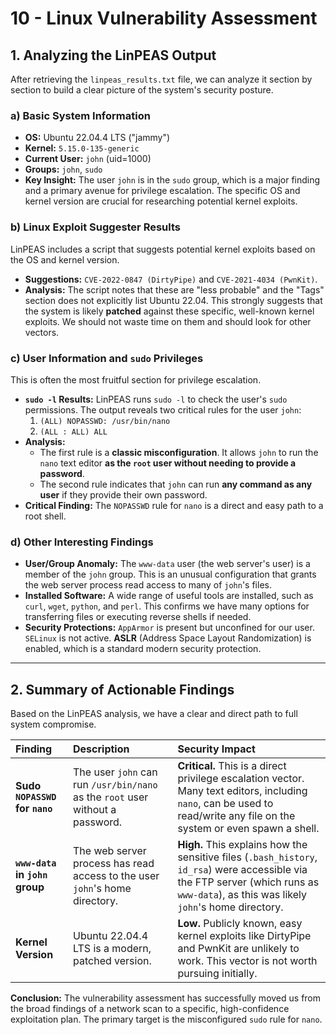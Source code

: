 # 10 - Linux Vulnerability Assessment


## 1. Analyzing the LinPEAS Output

After retrieving the `linpeas_results.txt` file, we can analyze it section by section to build a clear picture of the system's security posture.

### a) Basic System Information
*   **OS:** Ubuntu 22.04.4 LTS ("jammy")
*   **Kernel:** `5.15.0-135-generic`
*   **Current User:** `john` (uid=1000)
*   **Groups:** `john`, `sudo`
*   **Key Insight:** The user `john` is in the `sudo` group, which is a major finding and a primary avenue for privilege escalation. The specific OS and kernel version are crucial for researching potential kernel exploits.

### b) Linux Exploit Suggester Results
LinPEAS includes a script that suggests potential kernel exploits based on the OS and kernel version.
*   **Suggestions:** `CVE-2022-0847 (DirtyPipe)` and `CVE-2021-4034 (PwnKit)`.
*   **Analysis:** The script notes that these are "less probable" and the "Tags" section does not explicitly list Ubuntu 22.04. This strongly suggests that the system is likely **patched** against these specific, well-known kernel exploits. We should not waste time on them and should look for other vectors.

### c) User Information and `sudo` Privileges
This is often the most fruitful section for privilege escalation.
*   **`sudo -l` Results:** LinPEAS runs `sudo -l` to check the user's `sudo` permissions. The output reveals two critical rules for the user `john`:
    1.  `(ALL) NOPASSWD: /usr/bin/nano`
    2.  `(ALL : ALL) ALL`
*   **Analysis:**
    *   The first rule is a **classic misconfiguration**. It allows `john` to run the `nano` text editor **as the `root` user without needing to provide a password**.
    *   The second rule indicates that `john` can run **any command as any user** if they provide their own password.
*   **Critical Finding:** The `NOPASSWD` rule for `nano` is a direct and easy path to a root shell.

### d) Other Interesting Findings
*   **User/Group Anomaly:** The `www-data` user (the web server's user) is a member of the `john` group. This is an unusual configuration that grants the web server process read access to many of `john`'s files.
*   **Installed Software:** A wide range of useful tools are installed, such as `curl`, `wget`, `python`, and `perl`. This confirms we have many options for transferring files or executing reverse shells if needed.
*   **Security Protections:** `AppArmor` is present but unconfined for our user. `SELinux` is not active. **ASLR** (Address Space Layout Randomization) is enabled, which is a standard modern security protection.

---

## 2. Summary of Actionable Findings

Based on the LinPEAS analysis, we have a clear and direct path to full system compromise.

| Finding | Description | Security Impact |
| :--- | :--- | :--- |
| **Sudo `NOPASSWD` for `nano`**| The user `john` can run `/usr/bin/nano` as the `root` user without a password. | **Critical.** This is a direct privilege escalation vector. Many text editors, including `nano`, can be used to read/write any file on the system or even spawn a shell. |
| **`www-data` in `john` group**| The web server process has read access to the user `john`'s home directory. | **High.** This explains how the sensitive files (`.bash_history`, `id_rsa`) were accessible via the FTP server (which runs as `www-data`), as this was likely `john`'s home directory. |
| **Kernel Version** | Ubuntu 22.04.4 LTS is a modern, patched version. | **Low.** Publicly known, easy kernel exploits like DirtyPipe and PwnKit are unlikely to work. This vector is not worth pursuing initially. |

**Conclusion:** The vulnerability assessment has successfully moved us from the broad findings of a network scan to a specific, high-confidence exploitation plan. The primary target is the misconfigured `sudo` rule for `nano`.
